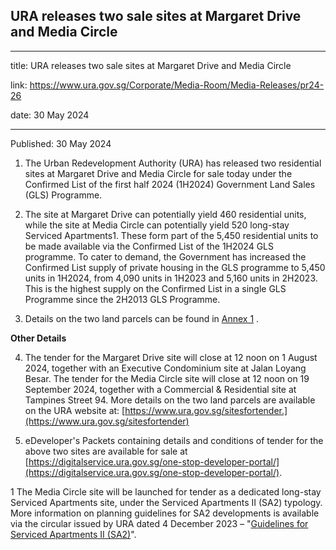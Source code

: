 ## URA releases two sale sites at Margaret Drive and Media Circle

---

title: URA releases two sale sites at Margaret Drive and Media Circle

link: https://www.ura.gov.sg/Corporate/Media-Room/Media-Releases/pr24-26

date: 30 May 2024

---

Published: 30 May 2024

1. The Urban Redevelopment Authority (URA) has released two residential sites at Margaret Drive and Media Circle for sale today under the Confirmed List of the first half 2024 (1H2024) Government Land Sales (GLS) Programme.

2. The site at Margaret Drive can potentially yield 460 residential units, while the site at Media Circle can potentially yield 520 long-stay Serviced Apartments1. These form part of the 5,450 residential units to be made available via the Confirmed List of the 1H2024 GLS programme. To cater to demand, the Government has increased the Confirmed List supply of private housing in the GLS programme to 5,450 units in 1H2024, from 4,090 units in 1H2023 and 5,160 units in 2H2023. This is the highest supply on the Confirmed List in a single GLS Programme since the 2H2013 GLS Programme.

3. Details on the two land parcels can be found in [Annex 1](https://www.ura.gov.sg/-/media/Corporate/Media-Room/2024/May/pr24-26a.pdf) .

**Other Details**

4. The tender for the Margaret Drive site will close at 12 noon on 1 August 2024, together with an Executive Condominium site at Jalan Loyang Besar. The tender for the Media Circle site will close at 12 noon on 19 September 2024, together with a Commercial & Residential site at Tampines Street 94. More details on the two land parcels are available on the URA website at: [https://www.ura.gov.sg/sitesfortender.](https://www.ura.gov.sg/sitesfortender)

5. eDeveloper's Packets containing details and conditions of tender for the above two sites are available for sale at [https://digitalservice.ura.gov.sg/one-stop-developer-portal/](https://digitalservice.ura.gov.sg/one-stop-developer-portal/).

1 The Media Circle site will be launched for tender as a dedicated long-stay Serviced Apartments site, under the Serviced Apartments II (SA2) typology. More information on planning guidelines for SA2 developments is available via the circular issued by URA dated 4 December 2023 – "[Guidelines for Serviced Apartments II (SA2)](https://www.ura.gov.sg/Corporate/Guidelines/Circulars/dc23-11)".
